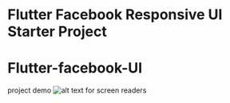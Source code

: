 # Flutter Facebook Responsive UI Starter Project
# Flutter-facebook-UI

project demo
![alt text for screen readers](assets/demo.png "Text to show on mouseover")
